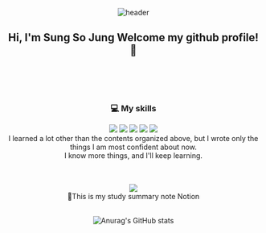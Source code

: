 <div align = "center">


![header](https://capsule-render.vercel.app/api?type=waving&theme=material-palenight&height=280&section=header&text=S-Sojung&fontSize=70)
## Hi, I'm Sung So Jung Welcome my github profile! 👋 
</br></br></br>

### 💻 My skills
<img src="https://img.shields.io/badge/Java-000000?style=for-the-badge&logo=java&logoColor=9370DB"/> <img src="https://img.shields.io/badge/Javasript-000000?style=for-the-badge&logo=javascript&logoColor=9370DB"/> <img src="https://img.shields.io/badge/Springboot-000000?style=for-the-badge&logo=springboot&logoColor=9370DB"/> <img src="https://img.shields.io/badge/Flutter-000000?style=for-the-badge&logo=flutter&logoColor=9370DB"/> <img src="https://img.shields.io/badge/Mysql-000000?style=for-the-badge&logo=mysql&logoColor=9370DB"/> </br>
I learned a lot other than the contents organized above, but I wrote only the things I am most confident about now.</br> I know more things, and I'll keep learning.</br>
</br></br>

<a href="https://www.notion.so/c1ff33ca442b4f9ea4056a06790085ce?pvs=4" target="_blank"><img src="https://img.shields.io/badge/Notion-000000?style=for-the-badge&logo=notion&logoColor=9370DB"/></a></br>
📝This is my study summary note Notion  </br></br>

![Anurag's GitHub stats](https://github-readme-stats.vercel.app/api?username=S-Sojung&show_icons=true&theme=material-palenight)

</div>


<!--
**S-Sojung/S-Sojung** is a ✨ _special_ ✨ repository because its `README.md` (this file) appears on your GitHub profile.

Here are some ideas to get you started:

- 🔭 I’m currently working on ...
- 🌱 I’m currently learning ...
- 👯 I’m looking to collaborate on ...
- 🤔 I’m looking for help with ...
- 💬 Ask me about ...
- 📫 How to reach me: ...
- 😄 Pronouns: ...
- ⚡ Fun fact: ...
-->
